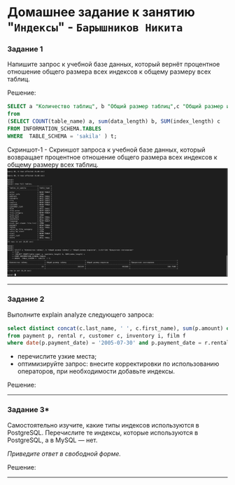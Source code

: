 # Домашнее задание к занятию "`Индексы`" - `Барышников Никита`


### Задание 1

Напишите запрос к учебной базе данных, который вернёт процентное отношение общего размера всех индексов к общему размеру всех таблиц.

Решение:

```sql
SELECT a "Количество таблиц", b "Общий размер таблиц",c "Общий размер индексов", (c/b)*100 "Процентное соотношение"   
from
(SELECT COUNT(table_name) a, sum(data_length) b, SUM(index_length) c
FROM INFORMATION_SCHEMA.TABLES
WHERE  TABLE_SCHEMA = 'sakila' ) t;
```

Скриншот-1 - Скриншот запроса к учебной базе данных, который возвращает процентное отношение общего размера всех индексов к общему размеру всех таблиц.
![Скриншот-1](https://github.com/BaryshnikovNV/Databases-and-information-security/blob/main/img/12-05/12.5.1_Скриншот_запроса_к_учебной_базе_данных,_который_возвращает_процентное_отношение_общего_размера_всех_индексов_к_общему_размеру_всех_таблиц.png)

---

### Задание 2

Выполните explain analyze следующего запроса:
```sql
select distinct concat(c.last_name, ' ', c.first_name), sum(p.amount) over (partition by c.customer_id, f.title)
from payment p, rental r, customer c, inventory i, film f
where date(p.payment_date) = '2005-07-30' and p.payment_date = r.rental_date and r.customer_id = c.customer_id and i.inventory_id = r.inventory_id
```
- перечислите узкие места;
- оптимизируйте запрос: внесите корректировки по использованию операторов, при необходимости добавьте индексы.

Решение:



---

### Задание 3*

Самостоятельно изучите, какие типы индексов используются в PostgreSQL. Перечислите те индексы, которые используются в PostgreSQL, а в MySQL — нет.

*Приведите ответ в свободной форме.*

Решение:



---